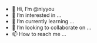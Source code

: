 - 👋 Hi, I’m @niyyou
- 👀 I’m interested in ...
- 🌱 I’m currently learning ...
- 💞️ I’m looking to collaborate on ...
- 📫 How to reach me ...

<!---
niyyou/niyyou is a ✨ special ✨ repository because its `README.md` (this file) appears on your GitHub profile.
You can click the Preview link to take a look at your changes.
--->
